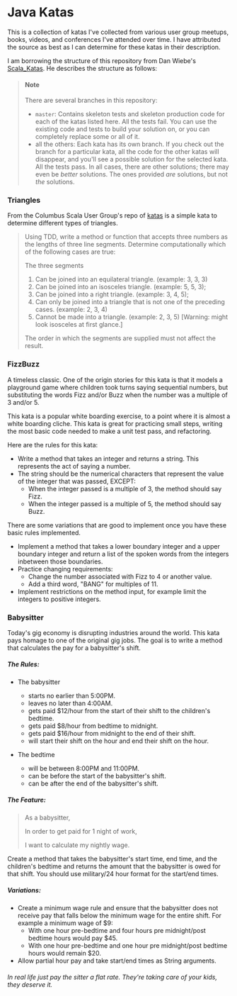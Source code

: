 # Java Katas
This is a collection of katas I've collected from various user group meetups, books, videos, and conferences I've attended over time.  I have attributed the source as best as I can determine for these katas in their description.  

I am borrowing the structure of this repository from Dan Wiebe's [Scala_Katas](https://github.com/dnwiebe/Scala_Katas).  He describes the structure as follows:
>#### Note
> There are several branches in this repository:
>* ```master```: Contains skeleton tests and skeleton production code for 
 each of the katas listed here. All the tests fail. You can use the
 existing code and tests to build your solution on, or you can completely
 replace some or all of it.
>* all the others: Each kata has its own branch.  If you check out the
 branch for a particular kata, all the code for the other katas will
 disappear, and you'll see a possible solution for the selected kata.
 All the tests pass. In all cases, there are other solutions; there 
 may even be _better_ solutions.  The ones provided _are_ solutions, 
 but not _the_ solutions.  
 
### Triangles
From the Columbus Scala User Group's repo of [katas](https://github.com/dnwiebe/Scala_Katas) is a simple kata to determine different types of triangles.
>Using TDD, write a method or function that accepts three numbers as the lengths of three line segments.
 Determine computationally which of the following cases are true:
> 
>The three segments
>   1. Can be joined into an equilateral triangle. (example: 3, 3, 3)
>   1. Can be joined into an isosceles triangle. (example: 5, 5, 3);
>   1. Can be joined into a right triangle. (example: 3, 4, 5);
>   1. Can only be joined into a triangle that is not one of the preceding cases. (example: 2, 3, 4)
>   1. Cannot be made into a triangle. (example: 2, 3, 5) [Warning: might look isosceles at first glance.]
> 
> The order in which the segments are supplied must not affect the result.

### FizzBuzz
A timeless classic.  One of the origin stories for this kata is that it models a playground game where children took turns saying sequential numbers, but substituting the words Fizz and/or Buzz when the number was a multiple of 3 and/or 5.

This kata is a popular white boarding exercise, to a point where it is almost a white boarding cliche.  This kata is great for practicing small steps, writing the most basic code needed to make a unit test pass, and refactoring.

Here are the rules for this kata: 
 * Write a method that takes an integer and returns a string.  This represents the act of saying a number.
 * The string should be the numerical characters that represent the value of the integer that was passed, EXCEPT:
   * When the integer passed is a multiple of 3, the method should say Fizz.
   * When the integer passed is a multiple of 5, the method should say Buzz.

There are some variations that are good to implement once you have these basic rules implemented.
 * Implement a method that takes a lower boundary integer and a upper boundary integer and return a list of the spoken words from the integers inbetween those boundaries.
 * Practice changing requirements:
   * Change the number associated with Fizz to 4 or another value.
   * Add a third word, "BANG" for multiples of 11.
 * Implement restrictions on the method input, for example limit the integers to positive integers.

### Babysitter
Today's gig economy is disrupting industries around the world.  This kata pays homage to one of the original gig jobs.  The goal is to write a method that calculates the pay for a babysitter's shift.  

##### The Rules:
* The babysitter
  * starts no earlier than 5:00PM.
  * leaves no later than 4:00AM.
  * gets paid $12/hour from the start of their shift to the children's bedtime.
  * gets paid $8/hour from bedtime to midnight.
  * gets paid $16/hour from midnight to the end of their shift.
  * will start their shift on the hour and end their shift on the hour.
  
* The bedtime
  * will be between 8:00PM and 11:00PM.
  * can be before the start of the babysitter's shift.
  * can be after the end of the babysitter's shift.
##### The Feature:
>As a babysitter,
>
>In order to get paid for 1 night of work,
>
>I want to calculate my nightly wage.

Create a method that takes the babysitter's start time, end time, and the children's bedtime and returns the amount that the babysitter is owed for that shift. 
You should use military/24 hour format for the start/end times.

##### Variations:

* Create a minimum wage rule and ensure that the babysitter does not receive pay that falls below the minimum wage for the entire shift.  For example a minimum wage of $9:
  * With one hour pre-bedtime and four hours pre midnight/post bedtime hours would pay $45.
  * With one hour pre-bedtime and one hour  pre midnight/post bedtime hours would remain $20.
* Allow partial hour pay and take start/end times as String arguments.
###### In real life just pay the sitter a flat rate. They're taking care of your kids, they deserve it.

